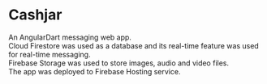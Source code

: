 # Cashjar
An AngularDart messaging web app.  
Cloud Firestore was used as a database and its real-time feature was used for real-time messaging.  
Firebase Storage was used to store images, audio and video files.  
The app was deployed to Firebase Hosting service.  
